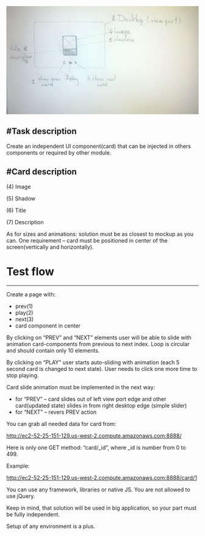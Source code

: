 ![Slider mockup](slider-mockup.jpg?raw=true "Slider mockup")

#Task description
-----------------

Create an independent UI component(card) that can be injected in others components or required by other module.

 
#Card description
-----------------

(4) Image

(5) Shadow

(6) Title

(7) Description

As for sizes and animations: solution must be as closest to mockup as you can. One requirement – card must be
positioned in center of the screen(vertically and horizontally).

 
 
# Test flow
-----------

Create a page with:

- prev(1)
- play(2)
- next(3)
- card component in center


By clicking on “PREV” and “NEXT” elements user will be able to slide with animation card-components from previous to next
index. Loop is circular and should contain only 10 elements.

By clicking on “PLAY” user starts auto-sliding with animation (each 5 second card is changed to next state). User needs
to click one more time to stop playing.

 
Card slide animation must be implemented in the next way:

- for “PREV” – card slides out of left view port edge and other card(updated state) slides in from right desktop edge (simple slider)
- for “NEXT” – revers PREV action

 
You can grab all needed data for card from:

http://ec2-52-25-151-129.us-west-2.compute.amazonaws.com:8888/

Here is only one GET method: “card/_id”, where _id is number from 0 to 499.

Example: 

http://ec2-52-25-151-129.us-west-2.compute.amazonaws.com:8888/card/1


You can use any framework, libraries or native JS. You are not allowed to use jQuery. 

Keep in mind, that solution will be used in big application, so your part must be fully independent. 

Setup of any environment is a plus.